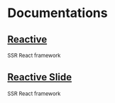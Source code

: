 # Documentations

## [Reactive](./reactive/)
<sup>SSR React framework</sup>

## [Reactive Slide](./reactive-slide/SLIDEME.html)
<sup>SSR React framework</sup>